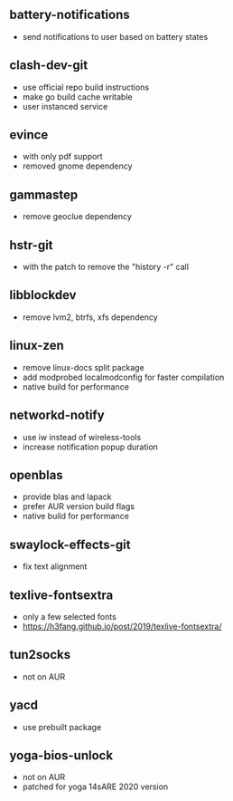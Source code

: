 ## battery-notifications
- send notifications to user based on battery states

## clash-dev-git
- use official repo build instructions
- make go build cache writable
- user instanced service

## evince
- with only pdf support
- removed gnome dependency

## gammastep
- remove geoclue dependency

## hstr-git
- with the patch to remove the "history -r" call

## libblockdev
- remove lvm2, btrfs, xfs dependency

## linux-zen
- remove linux-docs split package
- add modprobed localmodconfig for faster compilation
- native build for performance

## networkd-notify
- use iw instead of wireless-tools
- increase notification popup duration

## openblas
- provide blas and lapack
- prefer AUR version build flags
- native build for performance

## swaylock-effects-git
- fix text alignment

## texlive-fontsextra
- only a few selected fonts
- https://h3fang.github.io/post/2019/texlive-fontsextra/

## tun2socks
- not on AUR

## yacd
- use prebuilt package

## yoga-bios-unlock
- not on AUR
- patched for yoga 14sARE 2020 version

